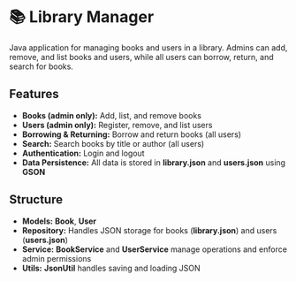 # 📚 Library Manager

Java application for managing books and users in a library.
Admins can add, remove, and list books and users, while all users can borrow, return, and search for books.

## Features
- __Books (admin only):__ Add, list, and remove books
- __Users (admin only):__ Register, remove, and list users
- __Borrowing & Returning:__ Borrow and return books (all users)
- __Search:__ Search books by title or author (all users)
- __Authentication:__ Login and logout
- __Data Persistence:__ All data is stored in **library.json** and **users.json** using **GSON**

## Structure
- __Models:__ **Book**, **User**
- __Repository:__ Handles JSON storage for books (**library.json**) and users (**users.json**)
- __Service:__ **BookService** and **UserService** manage operations and enforce admin permissions
- __Utils:__ **JsonUtil** handles saving and loading JSON

